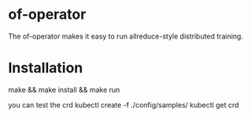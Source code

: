 # of-operator
The of-operator  makes it easy to run allreduce-style distributed training.
# Installation 
make && make install && make run

you can test the crd
kubectl create -f ./config/samples/
kubectl get crd



